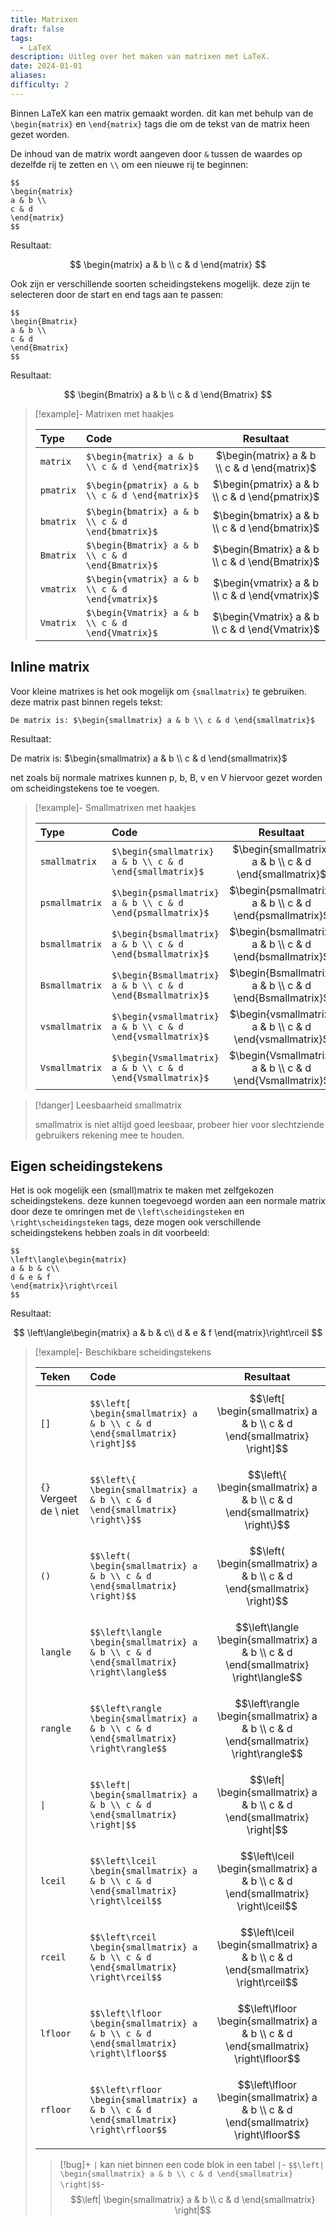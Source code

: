 ```yaml
---
title: Matrixen
draft: false
tags:
  - LaTeX
description: Uitleg over het maken van matrixen met LaTeX.
date: 2024-01-01
aliases: 
difficulty: 2
---
```

Binnen LaTeX kan een matrix gemaakt worden. dit kan met behulp van de `\begin{matrix}` en `\end{matrix}` tags die om de tekst van de matrix heen gezet worden. 

De inhoud van de matrix wordt aangeven door `&` tussen de waardes op dezelfde rij te zetten en `\\` om een nieuwe rij te beginnen:

```
$$
\begin{matrix}
a & b \\
c & d
\end{matrix}
$$
```

Resultaat:

$$
\begin{matrix}
a & b \\
c & d
\end{matrix}
$$

Ook zijn er verschillende soorten scheidingstekens mogelijk. deze zijn te selecteren door de start en end tags aan te passen:

```
$$
\begin{Bmatrix}
a & b \\
c & d
\end{Bmatrix}
$$
```

Resultaat:

$$
\begin{Bmatrix}
a & b \\
c & d
\end{Bmatrix}
$$

> [!example]- Matrixen met haakjes
> 
> |**Type**|**Code**|**Resultaat**|
> |:-|:-|:-:|
> |`matrix`|`$\begin{matrix} a & b \\ c & d \end{matrix}$`| $\begin{matrix} a & b \\ c & d \end{matrix}$ |
> |`pmatrix`|`$\begin{pmatrix} a & b \\ c & d \end{matrix}$`| $\begin{pmatrix} a & b \\ c & d \end{pmatrix}$ |
> |`bmatrix`|`$\begin{bmatrix} a & b \\ c & d \end{bmatrix}$ `| $\begin{bmatrix} a & b \\ c & d \end{bmatrix}$ |
> |`Bmatrix`|`$\begin{Bmatrix} a & b \\ c & d \end{Bmatrix}$`|$\begin{Bmatrix} a & b \\ c & d \end{Bmatrix}$ |
> |`vmatrix`|`$\begin{vmatrix} a & b \\ c & d \end{vmatrix}$ `| $\begin{vmatrix} a & b \\ c & d \end{vmatrix}$ |
> |`Vmatrix`|`$\begin{Vmatrix} a & b \\ c & d \end{Vmatrix}$`| $\begin{Vmatrix} a & b \\ c & d \end{Vmatrix}$ |

## Inline matrix

Voor kleine matrixes is het ook mogelijk om `{smallmatrix}` te gebruiken. deze matrix past binnen regels tekst:

```
De matrix is: $\begin{smallmatrix} a & b \\ c & d \end{smallmatrix}$
```

Resultaat:

De matrix is: $\begin{smallmatrix} a & b \\ c & d \end{smallmatrix}$

net zoals bij normale matrixes kunnen p, b, B, v en V hiervoor gezet worden om scheidingstekens toe te voegen.

> [!example]- Smallmatrixen met haakjes
> 
> |**Type**|**Code**|**Resultaat**|
> |:-|:-|:-:|
> |`smallmatrix`|`$\begin{smallmatrix} a & b \\ c & d \end{smallmatrix}$` | $\begin{smallmatrix} a & b \\ c & d \end{smallmatrix}$ |
> |`psmallmatrix`|`$\begin{psmallmatrix} a & b \\ c & d \end{psmallmatrix}$ `| $\begin{psmallmatrix} a & b \\ c & d \end{psmallmatrix}$ |
> |`bsmallmatrix`|`$\begin{bsmallmatrix} a & b \\ c & d \end{bsmallmatrix}$` | $\begin{bsmallmatrix} a & b \\ c & d \end{bsmallmatrix}$ |
> |`Bsmallmatrix`|`$\begin{Bsmallmatrix} a & b \\ c & d \end{Bsmallmatrix}$` | $\begin{Bsmallmatrix} a & b \\ c & d \end{Bsmallmatrix}$ |
> |`vsmallmatrix`|`$\begin{vsmallmatrix} a & b \\ c & d \end{vsmallmatrix}$` | $\begin{vsmallmatrix} a & b \\ c & d \end{vsmallmatrix}$ |
> |`Vsmallmatrix`|`$\begin{Vsmallmatrix} a & b \\ c & d \end{Vsmallmatrix}$` | $\begin{Vsmallmatrix} a & b \\ c & d \end{Vsmallmatrix}$ |

>[!danger] Leesbaarheid smallmatrix
>
>smallmatrix is niet altijd goed leesbaar, probeer hier voor slechtziende gebruikers rekening mee te houden.

## Eigen scheidingstekens

Het is ook mogelijk een (small)matrix te maken met zelfgekozen scheidingstekens. deze kunnen toegevoegd worden aan een normale matrix door deze te omringen met de `\left\scheidingsteken` en `\right\scheidingsteken` tags, deze mogen ook verschillende scheidingstekens hebben zoals in dit voorbeeld:

```
$$
\left\langle\begin{matrix}
a & b & c\\
d & e & f
\end{matrix}\right\rceil
$$
```

Resultaat:

$$
\left\langle\begin{matrix}
a & b & c\\
d & e & f
\end{matrix}\right\rceil
$$

> [!example]- Beschikbare scheidingstekens
> 
> |**Teken**|**Code**|**Resultaat**|
> |:-|:-|:-:|
> |`[]`|`$$\left[ \begin{smallmatrix} a & b \\ c & d \end{smallmatrix} \right]$$`|$$\left[ \begin{smallmatrix} a & b \\ c & d \end{smallmatrix} \right]$$|
> |`{}` Vergeet de \\ niet|`$$\left\{ \begin{smallmatrix} a & b \\ c & d \end{smallmatrix} \right\}$$`|$$\left\{ \begin{smallmatrix} a & b \\ c & d \end{smallmatrix} \right\}$$|
> |`()`|`$$\left( \begin{smallmatrix} a & b \\ c & d \end{smallmatrix} \right)$$`|$$\left( \begin{smallmatrix} a & b \\ c & d \end{smallmatrix} \right)$$|
> |`langle`|`$$\left\langle \begin{smallmatrix} a & b \\ c & d \end{smallmatrix} \right\langle$$`|$$\left\langle \begin{smallmatrix} a & b \\ c & d \end{smallmatrix} \right\langle$$|
> |`rangle`|`$$\left\rangle \begin{smallmatrix} a & b \\ c & d \end{smallmatrix} \right\rangle$$`|$$\left\rangle \begin{smallmatrix} a & b \\ c & d \end{smallmatrix} \right\rangle$$|
> |`\|`|`$$\left\| \begin{smallmatrix} a & b \\ c & d \end{smallmatrix} \right\|$$`|$$\left\| \begin{smallmatrix} a & b \\ c & d \end{smallmatrix} \right\|$$| 
> |`lceil`|`$$\left\lceil \begin{smallmatrix} a & b \\ c & d \end{smallmatrix} \right\lceil$$`|$$\left\lceil \begin{smallmatrix} a & b \\ c & d \end{smallmatrix} \right\lceil$$|
>|`rceil`|`$$\left\rceil \begin{smallmatrix} a & b \\ c & d \end{smallmatrix} \right\rceil$$`|$$\left\lceil \begin{smallmatrix} a & b \\ c & d \end{smallmatrix} \right\rceil$$|
>|`lfloor`|`$$\left\lfloor \begin{smallmatrix} a & b \\ c & d \end{smallmatrix} \right\lfloor$$`|$$\left\lfloor \begin{smallmatrix} a & b \\ c & d \end{smallmatrix} \right\lfloor$$|
>|`rfloor`|`$$\left\rfloor \begin{smallmatrix} a & b \\ c & d \end{smallmatrix} \right\rfloor$$`|$$\left\lfloor \begin{smallmatrix} a & b \\ c & d \end{smallmatrix} \right\lfloor$$|
>
> > [!bug]+ `|` kan niet binnen een code blok in een tabel
> > `|`- `$$\left| \begin{smallmatrix} a & b \\ c & d \end{smallmatrix} \right|$$`-$$\left| \begin{smallmatrix} a & b \\ c & d \end{smallmatrix} \right|$$

